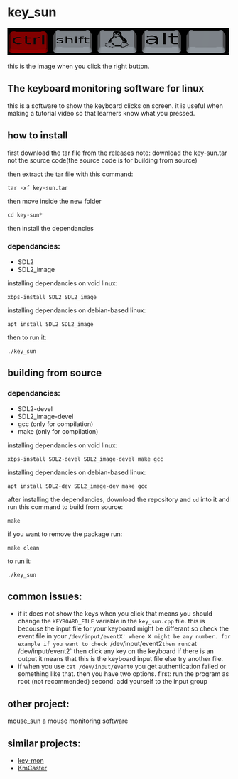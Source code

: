 # key_sun

![preview when clicked](./screenshots/example.png "image")

this is the image when you click the right button.

## The keyboard monitoring software for linux
this is a software to show the keyboard clicks on screen. it is useful when making a tutorial video so that learners know what you pressed.

[comment]: # (<img src="./screenshots/mouse.png" height="100" align="left"/>)

## how to install
first download the tar file from the [releases](https://github.com/muezabdalla/key_sun/releases)
note: download the key-sun.tar not the source code(the source code is for building from source)

then extract the tar file with this command:

```
tar -xf key-sun.tar
```

then move inside the new folder

```
cd key-sun*
```

then install the dependancies

### dependancies:

- SDL2
- SDL2_image

installing dependancies on void linux:

```
xbps-install SDL2 SDL2_image
```

installing dependancies on debian-based linux:

```
apt install SDL2 SDL2_image
```

then to run it:

```
./key_sun
```

## building from source

### dependancies:

- SDL2-devel
- SDL2_image-devel
- gcc (only for compilation)
- make (only for compilation)

installing dependancies on void linux:

```
xbps-install SDL2-devel SDL2_image-devel make gcc
```

installing dependancies on debian-based linux:

```
apt install SDL2-dev SDL2_image-dev make gcc
```

after installing the dependancies, download the repository and `cd` into it and run this command to build from source:

```
make
```

if you want to remove the package run:

```
make clean
```

to run it:

```
./key_sun
```

## common issues:

- if it does not show the keys when you click that means you should change the `KEYBOARD_FILE` variable in the `key_sun.cpp` file. this is becouse the input file for your keyboard might be differant so check the event file in your `/dev/input/eventX' where X might be any number.
for example if you want to check `/dev/input/event2` then run `cat /dev/input/event2` then click any key on the keyboard if there is an output it means that this is the keyboard input file else try another file.
- if when you use `cat /dev/input/event0` you get authentication failed or something like that. then you have two options. first: run the program as root (not recommended) second: add yourself to the input group

## other project:
mouse_sun a mouse monitoring software 

## similar projects:
- [key-mon](https://github.com/scottkirkwood/key-mon)
- [KmCaster](https://github.com/johantiden/KmCaster)
